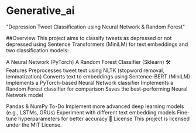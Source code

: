 # Generative_ai
"Depression Tweet Classification using Neural Network & Random Forest"

##Overview
This project aims to classify tweets as depressed or not depressed using Sentence Transformers (MiniLM) for text embeddings and two classification models:

A Neural Network (PyTorch)
A Random Forest Classifier (Sklearn)
🛠 Features
Preprocesses tweet text using NLTK (stopword removal, lemmatization)
Converts text to embeddings using Sentence-BERT (MiniLM)
Implements a PyTorch-based Neural Network classifier
Implements a Random Forest classifier for comparison
Saves the best-performing Neural Network model


Pandas & NumPy
 To-Do
 Implement more advanced deep learning models (e.g., LSTMs, GRUs)
 Experiment with different text embedding models
 Fine-tune hyperparameters for better accuracy
📝 License
This project is licensed under the MIT License.
